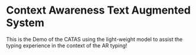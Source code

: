 # Context Awareness Text Augmented System  
This is the Demo of the CATAS using the light-weight model to assist the typing experience in the context of the AR typing!
